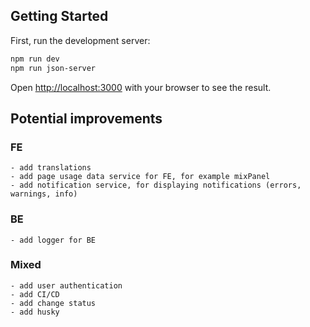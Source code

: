 ## Getting Started

First, run the development server:

```bash
npm run dev
npm run json-server
```

Open [http://localhost:3000](http://localhost:3000) with your browser to see the result.

## Potential improvements

### FE

    - add translations
    - add page usage data service for FE, for example mixPanel
    - add notification service, for displaying notifications (errors, warnings, info)

### BE

    - add logger for BE

### Mixed

    - add user authentication
    - add CI/CD
    - add change status 
    - add husky
